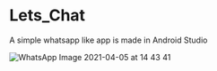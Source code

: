 # Lets_Chat
A simple whatsapp like app is made in Android Studio

![WhatsApp Image 2021-04-05 at 14 43 41](https://user-images.githubusercontent.com/70186686/113558800-eda28080-961d-11eb-94e8-8e5e87676f02.jpeg)
